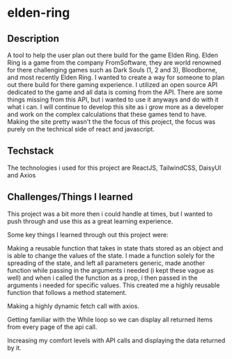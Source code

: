 # elden-ring

## Description

A tool to help the user plan out there build for the game Elden Ring. Elden Ring is a game from the company FromSoftware, they are world renowned for there challenging games such as Dark Souls (1, 2 and 3), Bloodborne, and most recently Elden Ring. I wanted to create a way for someone to plan out there build for there gaming experience. I utilized an open source API dedicated to the game and all data is coming from the API. There are some things missing from this API, but i wanted to use it anyways and do with it what i can. I will continue to develop this site as i grow more as a developer and work on the complex calculations that these games tend to have.
Making the site pretty wasn't the the focus of this project, the focus was purely on the technical side of react and javascript.

## Techstack

The technologies i used for this project are ReactJS, TailwindCSS, DaisyUI and Axios

## Challenges/Things I learned

This project was a bit more then i could handle at times, but I wanted to push through and use this as a great learning experience.

Some key things I learned through out this project were:

Making a reusable function that takes in state thats stored as an object and is able to change the values of the state. I made a function solely for the spreading of the state, and left all parameters generic, made another function while passing in the arguments i needed (i kept these vague as well)
and when i called the function as a prop, i then passed in the arguments i needed for specific values. This created me a highly reusable function that follows a method statement.

Making a highly dynamic fetch call with axios.

Getting familiar with the While loop so we can display all returned items from every page of the api call.

Increasing my comfort levels with API calls and displaying the data returned by it.